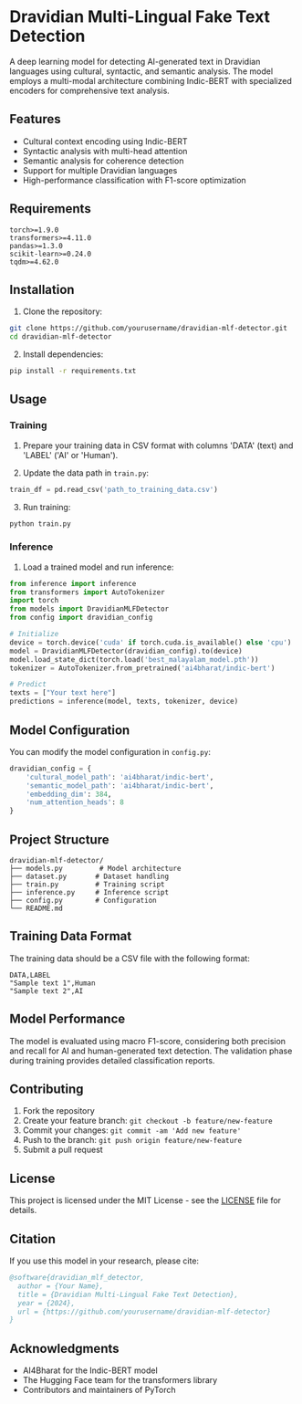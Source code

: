 # Dravidian Multi-Lingual Fake Text Detection

A deep learning model for detecting AI-generated text in Dravidian languages using cultural, syntactic, and semantic analysis. The model employs a multi-modal architecture combining Indic-BERT with specialized encoders for comprehensive text analysis.

## Features

- Cultural context encoding using Indic-BERT
- Syntactic analysis with multi-head attention
- Semantic analysis for coherence detection
- Support for multiple Dravidian languages
- High-performance classification with F1-score optimization

## Requirements

```
torch>=1.9.0
transformers>=4.11.0
pandas>=1.3.0
scikit-learn>=0.24.0
tqdm>=4.62.0
```

## Installation

1. Clone the repository:
```bash
git clone https://github.com/yourusername/dravidian-mlf-detector.git
cd dravidian-mlf-detector
```

2. Install dependencies:
```bash
pip install -r requirements.txt
```

## Usage

### Training

1. Prepare your training data in CSV format with columns 'DATA' (text) and 'LABEL' ('AI' or 'Human').

2. Update the data path in `train.py`:
```python
train_df = pd.read_csv('path_to_training_data.csv')
```

3. Run training:
```bash
python train.py
```

### Inference

1. Load a trained model and run inference:
```python
from inference import inference
from transformers import AutoTokenizer
import torch
from models import DravidianMLFDetector
from config import dravidian_config

# Initialize
device = torch.device('cuda' if torch.cuda.is_available() else 'cpu')
model = DravidianMLFDetector(dravidian_config).to(device)
model.load_state_dict(torch.load('best_malayalam_model.pth'))
tokenizer = AutoTokenizer.from_pretrained('ai4bharat/indic-bert')

# Predict
texts = ["Your text here"]
predictions = inference(model, texts, tokenizer, device)
```

## Model Configuration

You can modify the model configuration in `config.py`:
```python
dravidian_config = {
    'cultural_model_path': 'ai4bharat/indic-bert',
    'semantic_model_path': 'ai4bharat/indic-bert',
    'embedding_dim': 384,
    'num_attention_heads': 8
}
```

## Project Structure

```
dravidian-mlf-detector/
├── models.py         # Model architecture
├── dataset.py       # Dataset handling
├── train.py         # Training script
├── inference.py     # Inference script
├── config.py        # Configuration
└── README.md
```

## Training Data Format

The training data should be a CSV file with the following format:

```csv
DATA,LABEL
"Sample text 1",Human
"Sample text 2",AI
```

## Model Performance

The model is evaluated using macro F1-score, considering both precision and recall for AI and human-generated text detection. The validation phase during training provides detailed classification reports.

## Contributing

1. Fork the repository
2. Create your feature branch: `git checkout -b feature/new-feature`
3. Commit your changes: `git commit -am 'Add new feature'`
4. Push to the branch: `git push origin feature/new-feature`
5. Submit a pull request

## License

This project is licensed under the MIT License - see the [LICENSE](LICENSE) file for details.

## Citation

If you use this model in your research, please cite:

```bibtex
@software{dravidian_mlf_detector,
  author = {Your Name},
  title = {Dravidian Multi-Lingual Fake Text Detection},
  year = {2024},
  url = {https://github.com/yourusername/dravidian-mlf-detector}
}
```

## Acknowledgments

- AI4Bharat for the Indic-BERT model
- The Hugging Face team for the transformers library
- Contributors and maintainers of PyTorch
